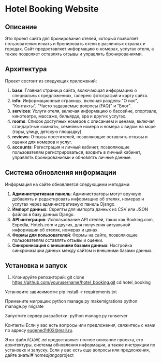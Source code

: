 # Hotel Booking Website

## Описание
Это проект сайта для бронирования отелей, который позволяет пользователям искать и бронировать отели в различных
странах и городах. Сайт предоставляет информацию о номерах, услугах отеля, а также позволяет оставлять отзывы
и управлять бронированиями.

## Архитектура
Проект состоит из следующих приложений:

1. **base**: Главная страница сайта, включающая информацию о специальных предложениях, галерею фотографий и карту сайта.
2. **info**: Информационные страницы, включая разделы "О нас", "Контакты", "Часто задаваемые вопросы (FAQ)" и "Блог".
3. **services**: Услуги отеля, включая информацию о бассейне, спортзале, кинотеатре, массаже, бильярде, spa и других услугах.
4. **rooms**: Список доступных номеров с описанием и ценами, включая стандартные комнаты, семейные номера и номера с видом на море (горы, улицу, детскую площадку).
5. **reviews**: Отзывы посетителей, позволяющие оставлять отзывы и оценки для номеров и услуг.
6. **accounts**: Регистрация и личный кабинет, позволяющие пользователям регистрироваться, входить в личный кабинет, управлять бронированиями и обновлять личные данные.

## Система обновления информации

Информация на сайте обновляется следующими методами:
1. **Административная панель**: Администраторы могут вручную добавлять и редактировать информацию об отелях, номерах и услугах через административную панель Django.
2. **Импорт данных**: Скрипты для импорта данных из CSV или JSON файлов в базу данных Django.
3. **API интеграция**: Использование API отелей, таких как Booking.com, Expedia, Hotels.com и других, для получения актуальной информации об отелях, номерах и ценах.
4. **Формы для пользователей**: Формы на сайте, позволяющие пользователям оставлять отзывы и оценки.
5. **Синхронизация с внешними базами данных**: Настройка синхронизации данных между сайтом и внешними базами данных.

## Установка и запуск

1. Клонируйте репозиторий:
   git clone https://github.com/yourusername/hotel_booking.git
   cd hotel_booking

Установите зависимости:
pip install -r requirements.txt

Примените миграции:
python manage.py makemigrations
python manage.py migrate

Запустите сервер разработки:
python manage.py runserver

Контакты
Если у вас есть вопросы или предложения, свяжитесь с нами по адресу eugened1402@mail.ru.

Этот файл `README.md` предоставляет полное описание проекта, его архитектуры, системы обновления информации, а также инструкции по установке и запуску.
Если у вас есть еще вопросы или предложения, дайте знать!#   h o m e _ d j a n g o _ p r o j e c t  
 
